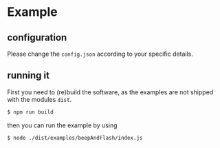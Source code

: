 # Example

## configuration

Please change the `config.json` according to your specific details.

## running it

First you need to (re)build the software, as the examples are not shipped with the modules `dist`.

```bash
$ npm run build
```

then you can run the example by using

```bash
$ node ./dist/examples/beepAndFlash/index.js
```